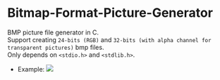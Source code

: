 # Bitmap-Format-Picture-Generator
BMP picture file generator in C.</br>
Support creating `24-bits (RGB)` and `32-bits (with alpha channel for transparent pictures)` bmp files.</br>
Only depends on `<stdio.h>` and `<stdlib.h>`.

* Example:
![](./out.bmp)
